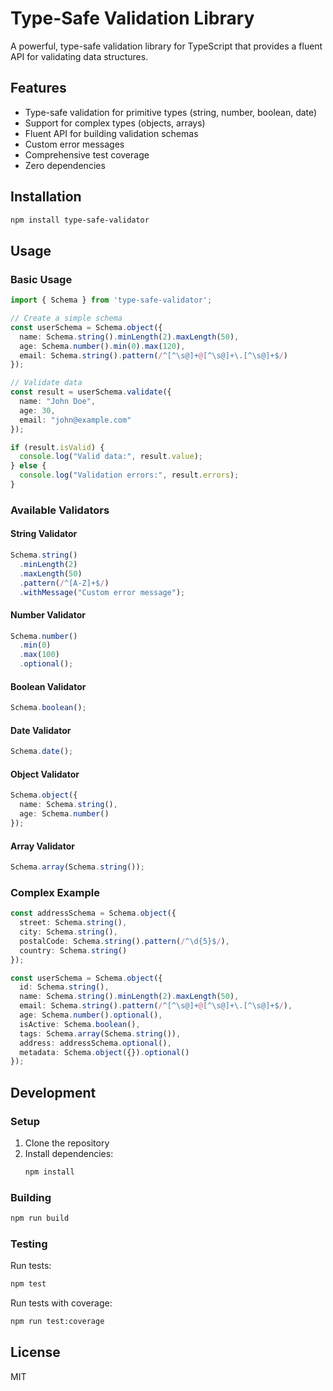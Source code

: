 # Type-Safe Validation Library

A powerful, type-safe validation library for TypeScript that provides a fluent API for validating data structures.

## Features

- Type-safe validation for primitive types (string, number, boolean, date)
- Support for complex types (objects, arrays)
- Fluent API for building validation schemas
- Custom error messages
- Comprehensive test coverage
- Zero dependencies

## Installation

```bash
npm install type-safe-validator
```

## Usage

### Basic Usage

```typescript
import { Schema } from 'type-safe-validator';

// Create a simple schema
const userSchema = Schema.object({
  name: Schema.string().minLength(2).maxLength(50),
  age: Schema.number().min(0).max(120),
  email: Schema.string().pattern(/^[^\s@]+@[^\s@]+\.[^\s@]+$/)
});

// Validate data
const result = userSchema.validate({
  name: "John Doe",
  age: 30,
  email: "john@example.com"
});

if (result.isValid) {
  console.log("Valid data:", result.value);
} else {
  console.log("Validation errors:", result.errors);
}
```

### Available Validators

#### String Validator
```typescript
Schema.string()
  .minLength(2)
  .maxLength(50)
  .pattern(/^[A-Z]+$/)
  .withMessage("Custom error message");
```

#### Number Validator
```typescript
Schema.number()
  .min(0)
  .max(100)
  .optional();
```

#### Boolean Validator
```typescript
Schema.boolean();
```

#### Date Validator
```typescript
Schema.date();
```

#### Object Validator
```typescript
Schema.object({
  name: Schema.string(),
  age: Schema.number()
});
```

#### Array Validator
```typescript
Schema.array(Schema.string());
```

### Complex Example

```typescript
const addressSchema = Schema.object({
  street: Schema.string(),
  city: Schema.string(),
  postalCode: Schema.string().pattern(/^\d{5}$/),
  country: Schema.string()
});

const userSchema = Schema.object({
  id: Schema.string(),
  name: Schema.string().minLength(2).maxLength(50),
  email: Schema.string().pattern(/^[^\s@]+@[^\s@]+\.[^\s@]+$/),
  age: Schema.number().optional(),
  isActive: Schema.boolean(),
  tags: Schema.array(Schema.string()),
  address: addressSchema.optional(),
  metadata: Schema.object({}).optional()
});
```

## Development

### Setup

1. Clone the repository
2. Install dependencies:
   ```bash
   npm install
   ```

### Building

```bash
npm run build
```

### Testing

Run tests:
```bash
npm test
```

Run tests with coverage:
```bash
npm run test:coverage
```

## License

MIT 